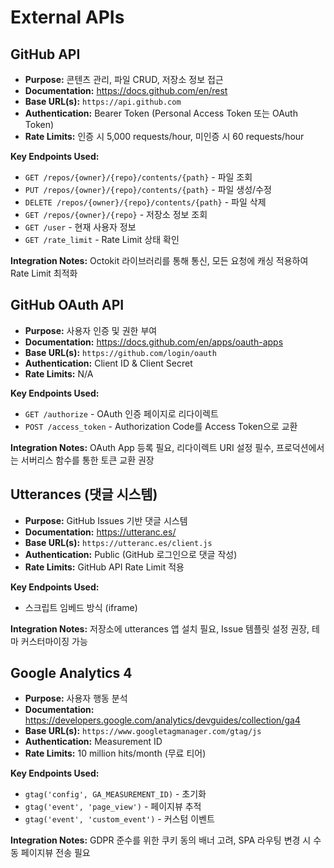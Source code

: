 # External APIs

## GitHub API
- **Purpose:** 콘텐츠 관리, 파일 CRUD, 저장소 정보 접근
- **Documentation:** https://docs.github.com/en/rest
- **Base URL(s):** `https://api.github.com`
- **Authentication:** Bearer Token (Personal Access Token 또는 OAuth Token)
- **Rate Limits:** 인증 시 5,000 requests/hour, 미인증 시 60 requests/hour

**Key Endpoints Used:**
- `GET /repos/{owner}/{repo}/contents/{path}` - 파일 조회
- `PUT /repos/{owner}/{repo}/contents/{path}` - 파일 생성/수정
- `DELETE /repos/{owner}/{repo}/contents/{path}` - 파일 삭제
- `GET /repos/{owner}/{repo}` - 저장소 정보 조회
- `GET /user` - 현재 사용자 정보
- `GET /rate_limit` - Rate Limit 상태 확인

**Integration Notes:** Octokit 라이브러리를 통해 통신, 모든 요청에 캐싱 적용하여 Rate Limit 최적화

## GitHub OAuth API
- **Purpose:** 사용자 인증 및 권한 부여
- **Documentation:** https://docs.github.com/en/apps/oauth-apps
- **Base URL(s):** `https://github.com/login/oauth`
- **Authentication:** Client ID & Client Secret
- **Rate Limits:** N/A

**Key Endpoints Used:**
- `GET /authorize` - OAuth 인증 페이지로 리다이렉트
- `POST /access_token` - Authorization Code를 Access Token으로 교환

**Integration Notes:** OAuth App 등록 필요, 리다이렉트 URI 설정 필수, 프로덕션에서는 서버리스 함수를 통한 토큰 교환 권장

## Utterances (댓글 시스템)
- **Purpose:** GitHub Issues 기반 댓글 시스템
- **Documentation:** https://utteranc.es/
- **Base URL(s):** `https://utteranc.es/client.js`
- **Authentication:** Public (GitHub 로그인으로 댓글 작성)
- **Rate Limits:** GitHub API Rate Limit 적용

**Key Endpoints Used:**
- 스크립트 임베드 방식 (iframe)

**Integration Notes:** 저장소에 utterances 앱 설치 필요, Issue 템플릿 설정 권장, 테마 커스터마이징 가능

## Google Analytics 4
- **Purpose:** 사용자 행동 분석
- **Documentation:** https://developers.google.com/analytics/devguides/collection/ga4
- **Base URL(s):** `https://www.googletagmanager.com/gtag/js`
- **Authentication:** Measurement ID
- **Rate Limits:** 10 million hits/month (무료 티어)

**Key Endpoints Used:**
- `gtag('config', GA_MEASUREMENT_ID)` - 초기화
- `gtag('event', 'page_view')` - 페이지뷰 추적
- `gtag('event', 'custom_event')` - 커스텀 이벤트

**Integration Notes:** GDPR 준수를 위한 쿠키 동의 배너 고려, SPA 라우팅 변경 시 수동 페이지뷰 전송 필요

